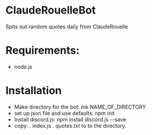 # ClaudeRouelleBot
Spits out random quotes daily from ClaudeRouelle

# Requirements:
- node.js

# Installation
- Make directory for the bot: mk NAME_OF_DIRECTORY
- set up json file and use defaults: npm init
- Install discord.js: npm install discord.js --save
- copy:
  . index.js
  . quotes.txt
  to to the directory.
